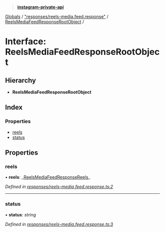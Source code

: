 > **[instagram-private-api](../README.md)**

[Globals](../README.md) / ["responses/reels-media.feed.response"](../modules/_responses_reels_media_feed_response_.md) / [ReelsMediaFeedResponseRootObject](_responses_reels_media_feed_response_.reelsmediafeedresponserootobject.md) /

# Interface: ReelsMediaFeedResponseRootObject

## Hierarchy

- **ReelsMediaFeedResponseRootObject**

## Index

### Properties

- [reels](_responses_reels_media_feed_response_.reelsmediafeedresponserootobject.md#reels)
- [status](_responses_reels_media_feed_response_.reelsmediafeedresponserootobject.md#status)

## Properties

### reels

• **reels**: _[ReelsMediaFeedResponseReels](\_responses_reels_media_feed_response_.reelsmediafeedresponsereels.md)\_

_Defined in [responses/reels-media.feed.response.ts:2](https://github.com/realinstadude/instagram-private-api/blob/4ae8fec/src/responses/reels-media.feed.response.ts#L2)_

---

### status

• **status**: _string_

_Defined in [responses/reels-media.feed.response.ts:3](https://github.com/realinstadude/instagram-private-api/blob/4ae8fec/src/responses/reels-media.feed.response.ts#L3)_
